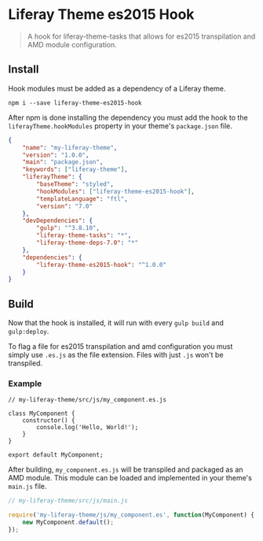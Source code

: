 # Liferay Theme es2015 Hook

> A hook for liferay-theme-tasks that allows for es2015 transpilation and AMD module configuration.

## Install

Hook modules must be added as a dependency of a Liferay theme.

```
npm i --save liferay-theme-es2015-hook
```

After npm is done installing the dependency you must add the hook to the `liferayTheme.hookModules` property in your theme's `package.json` file.

```json
{
	"name": "my-liferay-theme",
	"version": "1.0.0",
	"main": "package.json",
	"keywords": ["liferay-theme"],
	"liferayTheme": {
		"baseTheme": "styled",
		"hookModules": ["liferay-theme-es2015-hook"],
		"templateLanguage": "ftl",
		"version": "7.0"
	},
	"devDependencies": {
		"gulp": "^3.8.10",
		"liferay-theme-tasks": "*",
		"liferay-theme-deps-7.0": "*"
	},
	"dependencies": {
		"liferay-theme-es2015-hook": "^1.0.0"
	}
}
```

## Build

Now that the hook is installed, it will run with every `gulp build` and `gulp:deploy`.

To flag a file for es2015 transpilation and amd configuration you must simply use `.es.js` as the file extension. Files with just `.js` won't be transpiled.

### Example

```es2015
// my-liferay-theme/src/js/my_component.es.js

class MyComponent {
	constructor() {
		console.log('Hello, World!');
	}
}

export default MyComponent;
```

After building, `my_component.es.js` will be transpiled and packaged as an AMD module. This module can be loaded and implemented in your theme's `main.js` file.

```javascript
// my-liferay-theme/src/js/main.js

require('my-liferay-theme/js/my_component.es', function(MyComponent) {
	new MyComponent.default();
});
```
